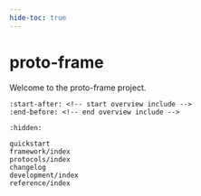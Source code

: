 ```yaml
---
hide-toc: true
---
```


# proto-frame

Welcome to the proto-frame project.

```{include} ../README.md
:start-after: <!-- start overview include -->
:end-before: <!-- end overview include -->
```

```{toctree}
:hidden:

quickstart
framework/index
protocols/index
changelog
development/index
reference/index
```
